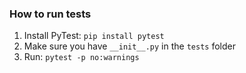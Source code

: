 ### How to run tests

1. Install PyTest: `pip install pytest`
2. Make sure you have `__init__.py` in the `tests` folder
3. Run: `pytest -p no:warnings`
